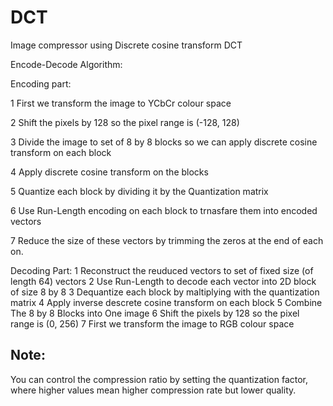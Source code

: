 # DCT
Image compressor using Discrete cosine transform DCT


Encode-Decode Algorithm:

Encoding part:

1 First we transform the image to YCbCr colour space

2 Shift the pixels by 128 so the pixel range is (-128, 128)

3 Divide the image to set of 8 by 8 blocks so we can apply discrete cosine transform on each block

4 Apply discrete cosine transform on the blocks

5 Quantize each block by dividing it by the Quantization matrix

6 Use Run-Length encoding on each block to trnasfare them into encoded vectors

7 Reduce the size of these vectors by trimming the zeros at the end of each on.


Decoding Part:
1 Reconstruct the reuduced vectors to set of fixed size (of length 64) vectors
2 Use Run-Length to decode each vector into 2D block of size 8 by 8
3 Dequantize each block by maltiplying with the quantization matrix
4 Apply inverse descrete cosine transform on each block
5 Combine The 8 by 8 Blocks into One image
6 Shift the pixels by 128 so the pixel range is (0, 256)
7 First we transform the image to RGB colour space

## Note:
You can control the compression ratio by setting the quantization factor, where higher values mean higher compression rate but lower quality.

